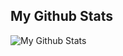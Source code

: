 ## My Github Stats

![My Github Stats](https://github-readme-stats.vercel.app/api?username=ppambler&show_icons=true&show_owner=true&count_private=true&theme=radical&show_icons=true)
